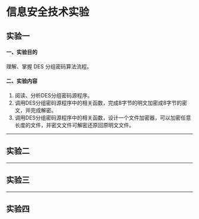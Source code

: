 # 信息安全技术实验 


## 实验一

#### 一、实验目的

理解、掌握 DES 分组密码算法流程。

#### 二、实验内容

1. 阅读、分析DES分组密码源程序。
2. 调用DES分组密码源程序中的相关函数，完成8字节的明文加密成8字节的密文，并完成解密。
3. 调用DES分组密码源程序中的相关函数，设计一个文件加密器，可以加密任意长度的文件，并密文文件可解密还原回原明文文件。
   
---
## 实验二


---
## 实验三


---
## 实验四